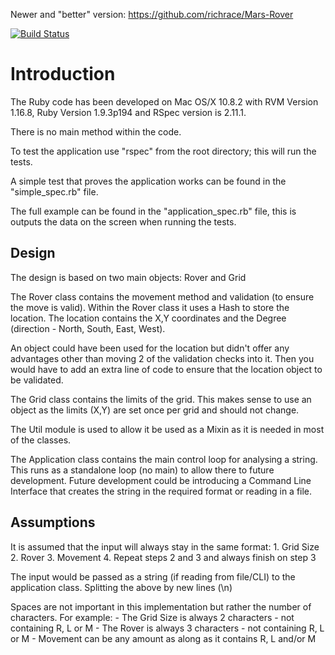 Newer and "better" version: https://github.com/richrace/Mars-Rover

[![Build Status](https://travis-ci.org/richrace/Mars-Rover-First-Attempt.png?branch=master)](https://travis-ci.org/richrace/Mars-Rover-First-Attempt)

Introduction
================================

The Ruby code has been developed on Mac OS/X 10.8.2 with RVM Version 1.16.8, 
Ruby Version 1.9.3p194 and RSpec version is 2.11.1.

There is no main method within the code.

To test the application use "rspec" from the root directory; this will run 
the tests.

A simple test that proves the application works can be found in the 
"simple_spec.rb" file.

The full example can be found in the "application_spec.rb" file, this is outputs
the data on the screen when running the tests.


## Design 

The design is based on two main objects: Rover and Grid

The Rover class contains the movement method and validation (to ensure the move 
is valid). Within the Rover class it uses a Hash to store the location. The 
location contains the X,Y coordinates and the Degree (direction - North, South,
East, West). 

An object could have been used for the location but didn't offer any advantages 
other than moving 2 of the validation checks into it. Then you would have to add
an extra line of code to ensure that the location object to be validated.

The Grid class contains the limits of the grid. This makes sense to use an
object as the limits (X,Y) are set once per grid and should not change.

The Util module is used to allow it be used as a Mixin as it is needed in 
most of the classes.

The Application class contains the main control loop for analysing a string. 
This runs as a standalone loop (no main) to allow there to future development.
Future development could be introducing a Command Line Interface that creates
the string in the required format or reading in a file.


## Assumptions

It is assumed that the input will always stay in the same format:
	1. Grid Size
	2. Rover
	3. Movement
	4. Repeat steps 2 and 3 and always finish on step 3

The input would be passed as a string (if reading from file/CLI) to the 
application class. Splitting the above by new lines (\n)

Spaces are not important in this implementation but rather the number of 
characters. For example: 
	- The Grid Size is always 2 characters - not containing R, L or M
	- The Rover is always 3 characters - not containing R, L or M
	- Movement can be any amount as along as it contains R, L and/or M
